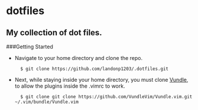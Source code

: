 # dotfiles
My collection of dot files.
----
###Getting Started

* Navigate to your home directory and clone the repo.

		$ git clone https://github.com/landonp1203/.dotfiles.git

* Next, while staying inside your home directory, you must clone [Vundle](https://github.com/VundleVim/Vundle.vim), to allow the plugins inside the .vimrc to work.

		$ git clone git clone https://github.com/VundleVim/Vundle.vim.git ~/.vim/bundle/Vundle.vim

